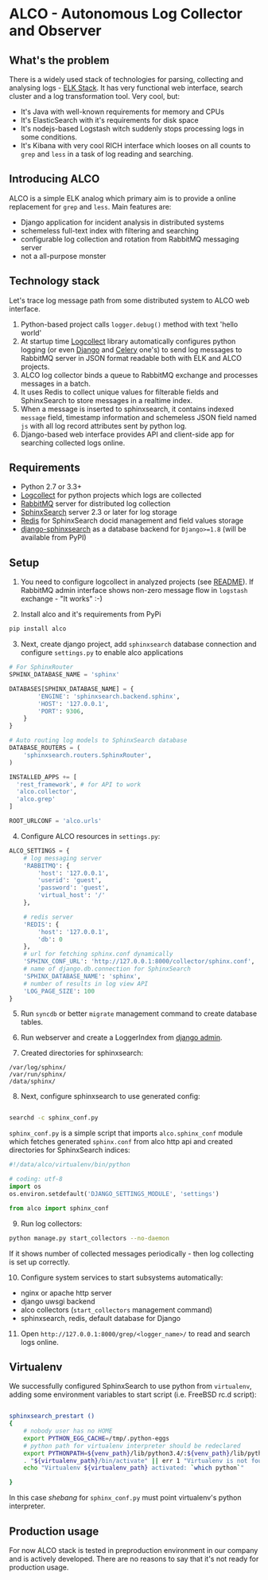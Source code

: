 ALCO - Autonomous Log Collector and Observer
============================================

What's the problem
------------------

There is a widely used stack of technologies for parsing, collecting and
analysing logs - [ELK Stack](https://www.elastic.co/products).
It has very functional web interface, search cluster and a log transformation tool. Very cool, but:

* It's Java with well-known requirements for memory and CPUs
* It's ElasticSearch with it's requirements for disk space
* It's nodejs-based Logstash witch suddenly stops processing logs in some conditions.
* It's Kibana with very cool RICH interface which looses on all counts to `grep` and `less` in a task of log reading and searching.

Introducing ALCO
----------------

ALCO is a simple ELK analog which primary aim is to provide a online replacement for `grep` and `less`. Main features are:

* Django application for incident analysis in distributed systems
* schemeless full-text index with filtering and searching
* configurable log collection and rotation from RabbitMQ messaging server
* not a all-purpose monster

Technology stack
----------------

Let's trace log message path from some distributed system to ALCO web interface.

1. Python-based project calls `logger.debug()` method with text 'hello world'
2. At startup time [Logcollect](https://github.com/tumb1er/logcollect/) library automatically configures python logging (or even [Django](https://github.com/django/django/) and [Celery](https://github.com/celery/celery) one's) to send log messages to RabbitMQ server in JSON format readable both with ELK and ALCO projects.
3. ALCO log collector binds a queue to RabbitMQ exchange and processes messages in a batch.
4. It uses Redis to collect unique values for filterable fields and SphinxSearch to store messages in a realtime index.
5. When a message is inserted to sphinxsearch, it contains indexed `message` field, timestamp information and schemeless JSON field named `js` with all log record attributes sent by python log.
6. Django-based web interface provides API and client-side app for searching collected logs online.

Requirements
------------

* Python 2.7 or 3.3+
* [Logcollect](https://github.com/tumb1er/logcollect/) for python projects which logs are collected
* [RabbitMQ](https://www.rabbitmq.com/) server for distributed log collection
* [SphinxSearch](http://sphinxsearch.com/) server 2.3 or later for log storage
* [Redis](http://redis.io/) for SphinxSearch docid management and field values storage
* [django-sphinxsearch](https://github.com/tumb1er/django_sphinxsearch) as a database backend for `Django>=1.8` (will be available from PyPI)

Setup
-----

1. You need to configure logcollect in analyzed projects (see [README](https://github.com/tumb1er/logcollect#tips-for-configuration)). If RabbitMQ admin interface shows non-zero message flow in `logstash` exchange - "It works" :-)

2. Install alco and it's requirements from PyPi
  ```sh
  pip install alco
  ```

3. Next, create django project, add `sphinxsearch` database connection and configure `settings.py` to enable alco applications

  ```python
  # For SphinxRouter
  SPHINX_DATABASE_NAME = 'sphinx'

  DATABASES[SPHINX_DATABASE_NAME] = {
          'ENGINE': 'sphinxsearch.backend.sphinx',
          'HOST': '127.0.0.1',
          'PORT': 9306,
      }
  }

  # Auto routing log models to SphinxSearch database
  DATABASE_ROUTERS = (
      'sphinxsearch.routers.SphinxRouter',
  )

  INSTALLED_APPS += [
    'rest_framework', # for API to work
    'alco.collector',
    'alco.grep'
  ]

  ROOT_URLCONF = 'alco.urls'
  ```

4. Configure ALCO resources in `settings.py`:

  ```python
  ALCO_SETTINGS = {
      # log messaging server
      'RABBITMQ': {
          'host': '127.0.0.1',
          'userid': 'guest',
          'password': 'guest',
          'virtual_host': '/'
      },

      # redis server
      'REDIS': {
          'host': '127.0.0.1',
          'db': 0
      },
      # url for fetching sphinx.conf dynamically
      'SPHINX_CONF_URL': 'http://127.0.0.1:8000/collector/sphinx.conf',
      # name of django.db.connection for SphinxSearch
      'SPHINX_DATABASE_NAME': 'sphinx',
      # number of results in log view API
      'LOG_PAGE_SIZE': 100
  }
  ```

5. Run `syncdb` or better `migrate` management command to create database tables.

6. Run webserver and create a LoggerIndex from [django admin](http://127.0.0.1:8000/admin/collector/loggerindex/).

7. Created directories for sphinxsearch:

  ```
  /var/log/sphinx/
  /var/run/sphinx/
  /data/sphinx/
  ```

8. Next, configure sphinxsearch to use generated config:

  ```sh

  searchd -c sphinx_conf.py
  ```

  `sphinx_conf.py` is a simple script that imports `alco.sphinx_conf` module which fetches generated `sphinx.conf` from alco http api and created directories for SphinxSearch indices:

  ```python
  #!/data/alco/virtualenv/bin/python

  # coding: utf-8
  import os
  os.environ.setdefault('DJANGO_SETTINGS_MODULE', 'settings')

  from alco import sphinx_conf
  ```

9. Run log collectors:

  ```sh
  python manage.py start_collectors --no-daemon
  ```

  If it shows number of collected messages periodically - then log collecting is set up correctly.

10. Configure system services to start subsystems automatically:
  * nginx or apache http server
  * django uwsgi backend
  * alco collectors (`start_collectors` management command)
  * sphinxsearch, redis, default database for Django

11. Open `http://127.0.0.1:8000/grep/<logger_name>/` to read and search logs online.

Virtualenv
----------

We successfully configured SphinxSearch to use python from `virtualenv`, adding some environment variables to start script (i.e. FreeBSD rc.d script):

```sh

sphinxsearch_prestart ()
{
    # nobody user has no HOME
    export PYTHON_EGG_CACHE=/tmp/.python-eggs
    # python path for virtualenv interpreter should be redeclared
    export PYTHONPATH=${venv_path}/lib/python3.4/:${venv_path}/lib/python3.4/site-packages/
    . "${virtualenv_path}/bin/activate" || err 1 "Virtualenv is not found"
    echo "Virtualenv ${virtualenv_path} activated: `which python`"

}

```

In this case _shebang_ for `sphinx_conf.py` must point virtualenv's python interpreter.

Production usage
----------------

For now ALCO stack is tested in preproduction environment in our company and is actively developed. There are no reasons to say that it's not ready for production usage.
